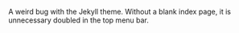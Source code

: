 ---
---

A weird bug with the Jekyll theme. Without a blank index page, it is unnecessary doubled in the top menu bar.
